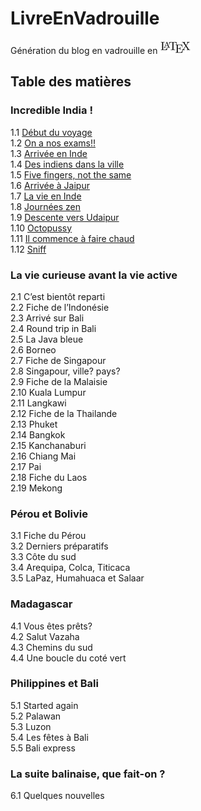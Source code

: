 # LivreEnVadrouille
Génération du blog en vadrouille en ![Latex](latex.png)  

## Table des matières

### Incredible India !

1.1 [Début du voyage](/articles/Debut-du-voyage.tex)  
1.2 [On a nos exams!!](/articles/On-a-nos-exams.tex)  
1.3 [Arrivée en Inde](/articles/Arrivee-en-inde)  
1.4 [Des indiens dans la ville](/articles/Des-indiens-dans-la-ville.tex)  
1.5 [Five fingers, not the same](/articles/Five-fingers-not-the-same.tex)  
1.6 [Arrivée à Jaipur](/articles/Arrivee-a-jaipur.tex)  
1.7 [La vie en Inde](/articles/La-vie-en-inde.tex)  
1.8 [Journées zen](/articles/Journees-zen.tex)  
1.9 [Descente vers Udaipur](/articles/Descente-vers-udaipur.tex.tex)  
1.10 [Octopussy](/articles/Octopussy.tex)  
1.11 [Il commence à faire chaud](/articles/Il-commence-a-faire-chaud)  
1.12 [Sniff](/articles/Sniff.tex)  

### La vie curieuse avant la vie active  
2.1 C’est bientôt reparti  
2.2 Fiche de l’Indonésie  
2.3 Arrivé sur Bali  
2.4 Round trip in Bali  
2.5 La Java bleue  
2.6 Borneo  
2.7 Fiche de Singapour  
2.8 Singapour, ville? pays?  
2.9 Fiche de la Malaisie  
2.10 Kuala Lumpur  
2.11 Langkawi  
2.12 Fiche de la Thailande  
2.13 Phuket  
2.14 Bangkok  
2.15 Kanchanaburi  
2.16 Chiang Mai  
2.17 Pai                          
2.18 Fiche du Laos  
2.19 Mekong  

### Pérou et Bolivie  
3.1 Fiche du Pérou  
3.2 Derniers préparatifs  
3.3 Côte du sud  
3.4 Arequipa, Colca, Titicaca  
3.5 LaPaz, Humahuaca et Salaar  

### Madagascar  
4.1 Vous êtes prêts?  
4.2 Salut Vazaha  
4.3 Chemins du sud  
4.4 Une boucle du coté vert  

### Philippines et Bali  
5.1 Started again  
5.2 Palawan  
5.3 Luzon  
5.4 Les fêtes à Bali  
5.5 Bali express  

### La suite balinaise, que fait-on ?  
6.1 Quelques nouvelles
